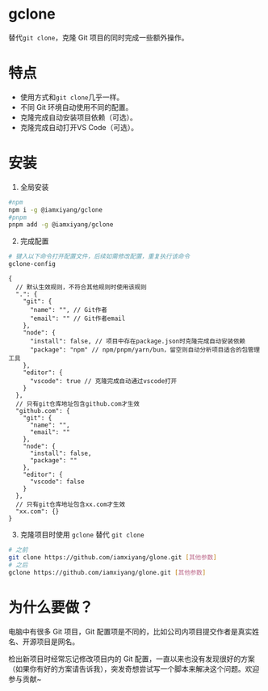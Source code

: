 # gclone

替代`git clone`，克隆 Git 项目的同时完成一些额外操作。  

# 特点
* 使用方式和`git clone`几乎一样。
* 不同 Git 环境自动使用不同的配置。
* 克隆完成自动安装项目依赖（可选）。
* 克隆完成自动打开VS Code（可选）。

# 安装

1. 全局安装

```bash
#npm
npm i -g @iamxiyang/gclone
#pnpm
pnpm add -g @iamxiyang/gclone
```

2. 完成配置

```bash
# 键入以下命令打开配置文件，后续如需修改配置，重复执行该命令
gclone-config
```

```jsonc
{
  // 默认生效规则，不符合其他规则时使用该规则
  ".": {
    "git": {
      "name": "", // Git作者
      "email": "" // Git作者email
    },
    "node": {
      "install": false, // 项目中存在package.json时克隆完成自动安装依赖
      "package": "npm" // npm/pnpm/yarn/bun，留空则自动分析项目适合的包管理工具
    },
    "editor": {
      "vscode": true // 克隆完成自动通过vscode打开
    }
  },
  // 只有git仓库地址包含github.com才生效
  "github.com": {
    "git": {
      "name": "",
      "email": ""
    },
    "node": {
      "install": false,
      "package": ""
    },
    "editor": {
      "vscode": false
    }
  },
  // 只有git仓库地址包含xx.com才生效
  "xx.com": {}
}
```

3. 克隆项目时使用 `gclone` 替代 `git clone`

```bash
# 之前
git clone https://github.com/iamxiyang/glone.git [其他参数]
# 之后
gclone https://github.com/iamxiyang/glone.git [其他参数]
```

# 为什么要做？

电脑中有很多 Git 项目，Git 配置项是不同的，比如公司内项目提交作者是真实姓名、开源项目是网名。

检出新项目时经常忘记修改项目内的 Git 配置，一直以来也没有发现很好的方案（如果你有好的方案请告诉我），突发奇想尝试写一个脚本来解决这个问题。欢迎参与贡献~